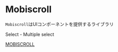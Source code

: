 
# Mobiscroll
`Mobiscroll`はUIコンポーネントを提供するライブラリ

Select - Multiple select

[MOBISCROLL](https://demo.mobiscroll.com/select/multiple-select)
